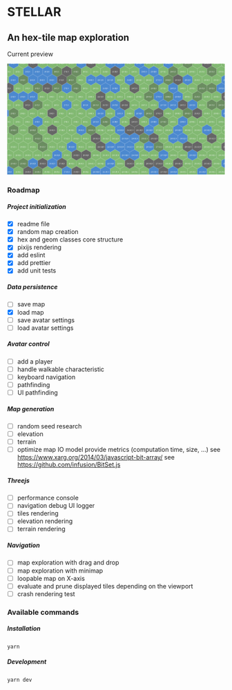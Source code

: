 # STELLAR

## An hex-tile map exploration

Current preview

![](screenshot.png)

### Roadmap

##### Project initialization

-   [x] readme file
-   [x] random map creation
-   [x] hex and geom classes core structure
-   [x] pixijs rendering
-   [x] add eslint
-   [x] add prettier
-   [x] add unit tests

##### Data persistence

-   [ ] save map
-   [x] load map
-   [ ] save avatar settings
-   [ ] load avatar settings

##### Avatar control

-   [ ] add a player
-   [ ] handle walkable characteristic
-   [ ] keyboard navigation
-   [ ] pathfinding
-   [ ] UI pathfinding

##### Map generation

-   [ ] random seed research
-   [ ] elevation
-   [ ] terrain
-   [ ] optimize map IO model
        provide metrics (computation time, size, ...)
        see https://www.xarg.org/2014/03/javascript-bit-array/
        see https://github.com/infusion/BitSet.js

##### Threejs

-   [ ] performance console
-   [ ] navigation debug UI logger
-   [ ] tiles rendering
-   [ ] elevation rendering
-   [ ] terrain rendering

##### Navigation

-   [ ] map exploration with drag and drop
-   [ ] map exploration with minimap
-   [ ] loopable map on X-axis
-   [ ] evaluate and prune displayed tiles depending on the viewport
-   [ ] crash rendering test

### Available commands

##### Installation

`yarn`

##### Development

`yarn dev`
